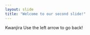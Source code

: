 ```yaml
---
layout: slide
title: "Welcome to our second slide!"
---
```

Kwanjira
Use the left arrow to go back!
